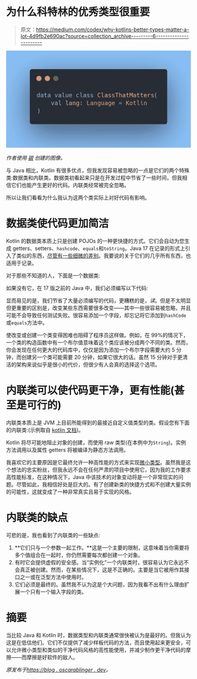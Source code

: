 # 为什么科特林的优秀类型很重要

> 原文：<https://medium.com/codex/why-kotlins-better-types-matter-a-lot-4d9fb2e690ac?source=collection_archive---------6----------------------->

![](img/44a7f39055a663768c6736139bf6009a.png)

*作者使用* [*碳*](https://carbon.now.sh/) *创建的图像。*

与 Java 相比，Kotlin 有很多优点，但我发现容易被忽略的一点是它们的两个特殊类:数据类和内联类。数据类初看起来只是在开发过程中节省了一些时间，但我相信它们也能产生更好的代码。内联类经常被完全忽略。

所以让我们看看为什么我认为这两个类实际上对好代码有影响。

# 数据类使代码更加简洁

Kotlin 的数据类本质上只是创建 POJOs 的一种更快捷的方式。它们会自动为您生成 getters、setters、`hashcode`、`equals`和`toString`。Java 17 在记录的形式上引入了类似的东西，[尽管有一些细微的差别](https://blog.oscarablinger.dev/the-difference-between-kotlins-data-classes-and-java-16-records)。我要说的关于它们的几乎所有东西，也适用于记录。

对于那些不知道的人，下面是一个数据类:

如果没有它，在 17 版之前的 Java 中，我们必须编写以下代码:

显而易见的是，我们节省了大量必须编写的代码，更糟糕的是，*读*。但是不太明显但更重要的区别是，改变某些东西需要很多改变——其中一些很容易被忽略，并且可能不会导致任何测试失败。很容易添加一个字段，却忘记将它添加到`hashCode`或`equals`方法中。

使改变或创建一个类变得困难也阻碍了程序员这样做。例如，在 99%的情况下，一个类的构造函数中有一个布尔值意味着这个类应该被分成两个不同的类。然而，你会发现在任何更大的代码库中，仅仅是因为添加一个布尔字段需要大约 5 分钟，而创建另一个类可能需要 20 分钟，如果它很大的话。虽然 15 分钟对于更清洁的架构来说似乎是很小的代价，但很少有人会真的选择这个选项。

# 内联类可以使代码更干净，更有性能(甚至是可行的)

内联类本质上是 JVM 上目前所能得到的最接近自定义值类型的类。假设您有下面的内联类:(示例取自 [kotlin 文档](https://kotlinlang.org/docs/inline-classes.html#members))。

Kotlin 将尽可能地阻止对象的创建，而使用 raw 类型(在本例中为`String`)。实例方法调用以及属性 getters 将被编译为静态方法调用。

我喜欢它的主要原因是它最终允许一种高性能的方式来实现[微小类型](https://darrenhobbs.com/2007/04/11/tiny-types/)。虽然我是这个想法的忠实粉丝，但我永远不会在任何严肃的项目中使用它，因为我的工作要求高性能标准，在这种情况下，Java 中该技术的对象变动将是一个非常现实的问题。尽管如此，我相信好处是巨大的。有了创建新类的快捷方式和不创建大量实例的可能性，这就变成了一种非常真实且易于实现的风格。

# 内联类的缺点

可悲的是，我也看到了内联类的一些缺点:

1.  **它们只与一个参数一起工作。**这是一个主要的限制，这意味着当你需要将多个值组合在一起时，你仍然需要每次都创建一个对象。
2.  有时它会提供虚假的安全感。当“实例化”一个内联类时，很容易认为它永远不会真正被创建。然而，在某些情况下，这是不正确的。主要是当它被用作其接口之一或在泛型方法中使用时。
3.  它们必须是最终的。虽然我不认为这是个大问题，因为我看不出有什么理由扩展一个只有一个输入字段的类。

# 摘要

当比较 Java 和 Kotlin 时，数据类型和内联类通常很快被认为是最好的。但我认为这是在低估他们。它们不仅提供了减少样板代码的方法，而且使用起来更安全，可以允许微小类型和类似的干净代码风格的高性能使用，并减少制作更干净代码的摩擦——而摩擦是好软件的敌人。

*原发布于*[*https://blog . oscarablinger . dev*](https://blog.oscarablinger.dev/why-kotlins-better-types-matter-a-lot)*。*
